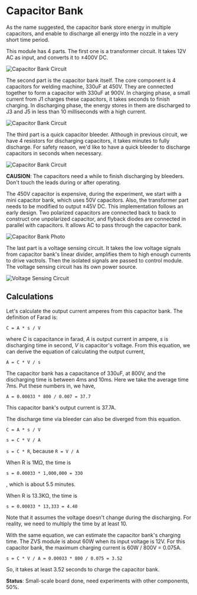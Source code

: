 # Capacitor Bank

As the name suggested, the capacitor bank store energy in multiple capacitors, and enable to discharge all energy into the nozzle in a very short time period.

This module has 4 parts. The first one is a transformer circuit. It takes 12V AC as input, and converts it to ±400V DC.

![Capacitor Bank Circuit](Img/CapacitorBankTransformerCircuit.png)

The second part is the capacitor bank itself. The core component is 4 capacitors for welding machine, 330uF at 450V. They are connected together to form a capacitor with 330uF at 900V. In charging phase, a small current from J1 charges these capacitors, it takes seconds to finish charging. In discharging phase, the energy stores in them are discharged to J3 and J5 in less than 10 milliseconds with a high current.

![Capacitor Bank Circuit](Img/CapacitorBankCircuit.png)

The third part is a quick capacitor bleeder. Although in previous circuit, we have 4 resistors for discharging capacitors, it takes minutes to fully discharge. For safety reason, we'd like to have a quick bleeder to discharge capacitors in seconds when necessary.

![Capacitor Bank Circuit](Img/QuickBleederCircuit.png)

**CAUSION**: The capacitors need a while to finish discharging by bleeders. Don't touch the leads during or after operating.

The 450V capacitor is expensive, during the experiment, we start with a mini capacitor bank, which uses 50V capacitors. Also, the transformer part needs to be modified to output ±45V DC. This implementation follows an early design. Two polarized capacitors are connected back to back to construct one unpolarized capacitor, and flyback diodes are connected in parallel with capacitors. It allows AC to pass through the capacitor bank.

![Capacitor Bank Photo](Img/CapacitorBankPhoto.jpg)

The last part is a voltage sensing circuit. It takes the low voltage signals from capacitor bank's linear divider, amplifies them to high enough currents to drive vactrols. Then the isolated signals are passed to control module. The voltage sensing circuit has its own power source.

![Voltage Sensing Circuit](Img/VoltageSensingCircuit.png)

## Calculations

Let's calculate the output current amperes from this capacitor bank. The definition of Farad is:

`C = A * s / V`

where *C* is capacitance in farad, *A* is output current in ampere, *s* is discharging time in second, *V* is capacitor's voltage. From this equation, we can derive the equation of calculating the output current,

`A = C * V / s`

The capacitor bank has a capacitance of 330uF, at 800V, and the discharging time is between 4ms and 10ms. Here we take the average time 7ms. Put these numbers in, we have,

`A = 0.00033 * 800 / 0.007 = 37.7`

This capacitor bank's output current is 37.7A.

The discharge time via bleeder can also be diverged from this equation.

`C = A * s / V`

`s = C * V / A`

`s = C * R`, because `R = V / A`

When R is 1MΩ, the time is

`s = 0.00033 * 1,000,000 = 330`

, which is about 5.5 minutes.

When R is 13.3KΩ, the time is

`s = 0.00033 * 13,333 = 4.40`

Note that it assumes the voltage doesn't change during the discharging. For reality, we need to multiply the time by at least 10.

With the same equation, we can estimate the capacitor bank's charging time. The ZVS module is about 60W when its input voltage is 12V. For this capacitor bank, the maximum charging current is 60W / 800V = 0.075A.

`s = C * V / A = 0.00033 * 800 / 0.075 = 3.52`

So, it takes at least 3.52 seconds to charge the capacitor bank.

**Status**: Small-scale board done, need experiments with other components, 50%.
